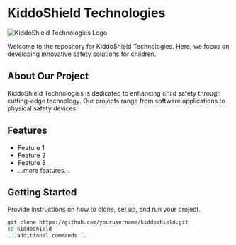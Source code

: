 # KiddoShield Technologies

![KiddoShield Technologies Logo](URL_OF_YOUR_IMAGE)

Welcome to the repository for KiddoShield Technologies. Here, we focus on developing innovative safety solutions for children.

## About Our Project

KiddoShield Technologies is dedicated to enhancing child safety through cutting-edge technology. Our projects range from software applications to physical safety devices.

## Features

- Feature 1
- Feature 2
- Feature 3
- ...more features...

## Getting Started

Provide instructions on how to clone, set up, and run your project.

```bash
git clone https://github.com/yourusername/kiddoshield.git
cd kiddoshield
...additional commands...

